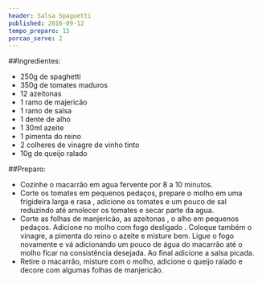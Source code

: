 ```yaml
---
header: Salsa Spaguetti 
published: 2016-09-12
tempo_preparo: 15
porcao_serve: 2
---
```



##Ingredientes:

- 250g de spaghetti
- 350g de tomates  maduros
- 12 azeitonas 
- 1 ramo de majericão 
- 1 ramo de salsa 
- 1 dente de alho
- 1 30ml azeite 
- 1 pimenta do reino
- 2 colheres de vinagre de vinho tinto 
- 10g de queijo ralado 


##Preparo:


- Cozinhe o macarrão em agua fervente por 8 a 10 minutos.
- Corte os tomates  em pequenos pedaços, prepare o molho em uma frigideira larga e rasa , adicione os tomates e um pouco de sal reduzindo até amolecer os tomates e secar parte da agua.
- Corte as folhas de manjericão, as azeitonas , o alho em pequenos pedaços. Adicione no molho com fogo desligado . Coloque também o vinagre, a pimenta do reino o azeite e misture bem. Ligue o fogo novamente e vá adicionando um pouco de água do macarrão até  o molho ficar na consistência desejada. Ao final adicione a salsa picada.
- Retire o macarrão, misture com o molho, adicione o queijo ralado e  decore com algumas folhas de manjericão.

